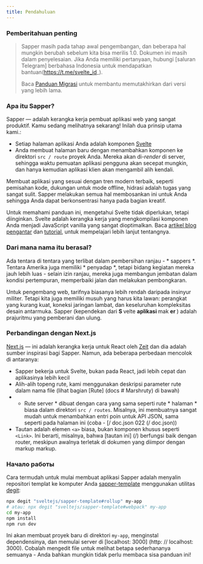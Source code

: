```yaml
---
title: Pendahuluan
---
```


###  Pemberitahuan penting

> Sapper masih pada tahap awal pengembangan, dan beberapa hal mungkin berubah sebelum kita bisa merilis 1.0. Dokumen ini masih dalam penyelesaian. Jika Anda memiliki pertanyaan, hubungi [saluran Telegram] berbahasa Indonesia untuk mendapatkan bantuan(https://t.me/svelte_id_).
>
> Baca [Panduan Migrasi](migrating) untuk membantu memutakhirkan dari versi yang lebih lama.

### Apa itu Sapper?

Sapper — adalah kerangka kerja pembuat aplikasi web yang sangat produktif. Kamu sedang melihatnya sekarang! Inilah dua prinsip utama kami.:

* Setiap halaman aplikasi Anda adalah komponen [Svelte](https://svelte.dev)
* Anda membuat halaman baru dengan menambahkan komponen ke direktori `src / route` proyek Anda. Mereka akan di-_render_ di server, sehingga waktu pemuatan aplikasi pengguna akan secepat mungkin, dan hanya kemudian aplikasi klien akan mengambil alih kendali.

Membuat aplikasi yang sesuai dengan tren modern terbaik, seperti pemisahan kode, dukungan untuk mode offline, hidrasi adalah tugas yang sangat sulit. Sapper melakukan semua hal membosankan ini untuk Anda sehingga Anda dapat berkonsentrasi hanya pada bagian kreatif.

Untuk memahami panduan ini, mengetahui Svelte tidak diperlukan, tetapi diinginkan. Svelte adalah kerangka kerja yang mengkompilasi komponen Anda menjadi JavaScript vanilla yang sangat dioptimalkan. Baca [artikel blog pengantar](https://svelte.dev/blog/svelte-3-rethinking-reactivity) dan [tutorial](https://svelte.dev/tutorial), untuk mempelajari lebih lanjut tentangnya.

### Dari mana nama itu berasal?

Ada tentara di tentara yang terlibat dalam pembersihan ranjau - * sappers *. Tentara Amerika juga memiliki * penyadap *, tetapi bidang kegiatan mereka jauh lebih luas - selain izin ranjau, mereka juga membangun jembatan dalam kondisi pertempuran, memperbaiki jalan dan melakukan pembongkaran.

Untuk pengembang web, tarifnya biasanya lebih rendah daripada insinyur militer. Tetapi kita juga memiliki musuh yang harus kita lawan: perangkat yang kurang kuat, koneksi jaringan lambat, dan keseluruhan kompleksitas desain antarmuka. Sapper (kependekan dari <b> S </b> velte <b> aplikasi </b> mak <b> er </b>) adalah prajuritmu yang pemberani dan ulung.

### Perbandingan dengan Next.js

[Next.js](https://github.com/zeit/next.js) — ini adalah kerangka kerja untuk React oleh [Zeit](https://zeit.co) dan dia adalah sumber inspirasi bagi Sapper. Namun, ada beberapa perbedaan mencolok di antaranya:

* Sapper bekerja untuk Svelte, bukan pada React, jadi lebih cepat dan aplikasinya lebih kecil
* Alih-alih topeng rute, kami menggunakan deskripsi parameter rute dalam nama file (lihat bagian [Rute] (docs # Marshruty) di bawah)
* * Rute server * dibuat dengan cara yang sama seperti rute * halaman * biasa dalam direktori `src / routes`. Misalnya, ini membuatnya sangat mudah untuk menambahkan entri poin untuk API JSON, sama seperti pada halaman ini (coba - [/ doc.json 022 (/ doc.json))
* Tautan adalah elemen `<a>` biasa, bukan komponen khusus seperti `<Link>`. Ini berarti, misalnya, bahwa [tautan ini] (/) berfungsi baik dengan router, meskipun awalnya terletak di dokumen yang diimpor dengan markup markup.

### Начало работы

Cara termudah untuk mulai membuat aplikasi Sapper adalah menyalin repositori templat ke komputer Anda [sapper-template](https://github.com/sveltejs/sapper-template) menggunakan utilitas [degit](https://github.com/Rich-Harris/degit):

```bash
npx degit "sveltejs/sapper-template#rollup" my-app
# atau: npx degit "sveltejs/sapper-template#webpack" my-app
cd my-app
npm install
npm run dev
```

Ini akan membuat proyek baru di direktori `my-app`, menginstal dependensinya, dan memulai server di [localhost: 3000] (http: // localhost: 3000). Cobalah mengedit file untuk melihat betapa sederhananya semuanya - Anda bahkan mungkin tidak perlu membaca sisa panduan ini!

